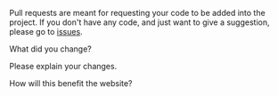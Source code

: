 Pull requests are meant for requesting your code to be added into the project. If you don't have any code, and just want to give a suggestion, please go to [issues](https://github.com/The0Show/the0show.github.io/issues).

<!-- Answer the below questions. Replace the questions with your answers. -->

What did you change?

Please explain your changes.

How will this benefit the website?